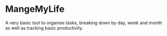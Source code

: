 # MangeMyLife
A very basic tool to organise tasks, breaking down by day, week and month as well as tracking basic productivity.

